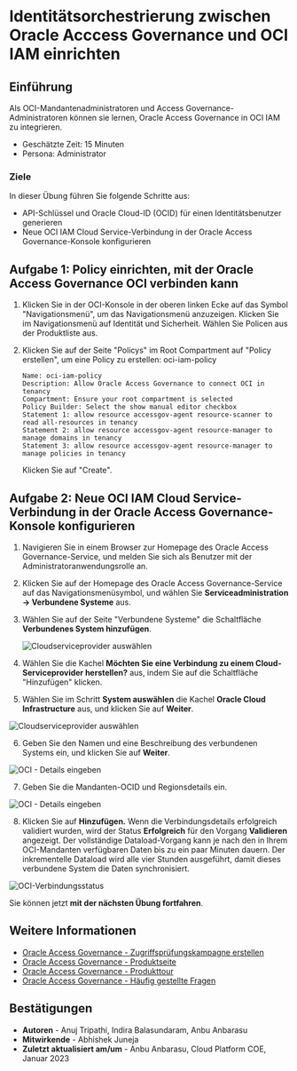 # Identitätsorchestrierung zwischen Oracle Acccess Governance und OCI IAM einrichten

## Einführung

Als OCI-Mandantenadministratoren und Access Governance-Administratoren können sie lernen, Oracle Access Governance in OCI IAM zu integrieren.

*   Geschätzte Zeit: 15 Minuten
*   Persona: Administrator

### Ziele

In dieser Übung führen Sie folgende Schritte aus:

*   API-Schlüssel und Oracle Cloud-ID (OCID) für einen Identitätsbenutzer generieren
*   Neue OCI IAM Cloud Service-Verbindung in der Oracle Access Governance-Konsole konfigurieren

## Aufgabe 1: Policy einrichten, mit der Oracle Access Governance OCI verbinden kann

1.  Klicken Sie in der OCI-Konsole in der oberen linken Ecke auf das Symbol "Navigationsmenü", um das Navigationsmenü anzuzeigen. Klicken Sie im Navigationsmenü auf Identität und Sicherheit. Wählen Sie Policen aus der Produktliste aus.
    
2.  Klicken Sie auf der Seite "Policys" im Root Compartment auf "Policy erstellen", um eine Policy zu erstellen: oci-iam-policy
    
        Name: oci-iam-policy
        Description: Allow Oracle Access Governance to connect OCI in tenancy
        Compartment: Ensure your root compartment is selected
        Policy Builder: Select the show manual editor checkbox 
        Statement 1: allow resource accessgov-agent resource-scanner to read all-resources in tenancy
        Statement 2: allow resource accessgov-agent resource-manager to manage domains in tenancy
        Statement 3: allow resource accessgov-agent resource-manager to manage policies in tenancy
        
    
    Klicken Sie auf "Create".
    

## Aufgabe 2: Neue OCI IAM Cloud Service-Verbindung in der Oracle Access Governance-Konsole konfigurieren

1.  Navigieren Sie in einem Browser zur Homepage des Oracle Access Governance-Service, und melden Sie sich als Benutzer mit der Administratoranwendungsrolle an.
    
2.  Klicken Sie auf der Homepage des Oracle Access Governance-Service auf das Navigationsmenüsymbol, und wählen Sie **Serviceadministration → Verbundene Systeme** aus.
    
3.  Wählen Sie auf der Seite "Verbundene Systeme" die Schaltfläche **Verbundenes System hinzufügen**.
    
    ![Cloudserviceprovider auswählen](images/cloud-service-provider.png)
    
4.  Wählen Sie die Kachel **Möchten Sie eine Verbindung zu einem Cloud-Serviceprovider herstellen?** aus, indem Sie auf die Schaltfläche "Hinzufügen" klicken.
    
5.  Wählen Sie im Schritt **System auswählen** die Kachel **Oracle Cloud Infrastructure** aus, und klicken Sie auf **Weiter**.
    

![Cloudserviceprovider auswählen](images/select-oci.png)

6.  Geben Sie den Namen und eine Beschreibung des verbundenen Systems ein, und klicken Sie auf **Weiter**.

![OCI - Details eingeben](images/enter-oci-system-name.png)

7.  Geben Sie die Mandanten-OCID und Regionsdetails ein.

![OCI - Details eingeben](images/oci-iam-details.png)

8.  Klicken Sie auf **Hinzufügen.** Wenn die Verbindungsdetails erfolgreich validiert wurden, wird der Status **Erfolgreich** für den Vorgang **Validieren** angezeigt. Der vollständige Dataload-Vorgang kann je nach den in Ihrem OCI-Mandanten verfügbaren Daten bis zu ein paar Minuten dauern. Der inkrementelle Dataload wird alle vier Stunden ausgeführt, damit dieses verbundene System die Daten synchronisiert.

![OCI-Verbindungsstatus](images/oci-connection-status.png)

Sie können jetzt **mit der nächsten Übung fortfahren**.

## Weitere Informationen

*   [Oracle Access Governance - Zugriffsprüfungskampagne erstellen](https://docs.oracle.com/en/cloud/paas/access-governance/pdapg/index.html)
*   [Oracle Access Governance - Produktseite](https://www.oracle.com/security/cloud-security/access-governance/)
*   [Oracle Access Governance - Produkttour](https://www.oracle.com/webfolder/s/quicktours/paas/pt-sec-access-governance/index.html)
*   [Oracle Access Governance - Häufig gestellte Fragen](https://www.oracle.com/security/cloud-security/access-governance/faq/)

## Bestätigungen

*   **Autoren** - Anuj Tripathi, Indira Balasundaram, Anbu Anbarasu
*   **Mitwirkende** - Abhishek Juneja
*   **Zuletzt aktualisiert am/um** - Anbu Anbarasu, Cloud Platform COE, Januar 2023